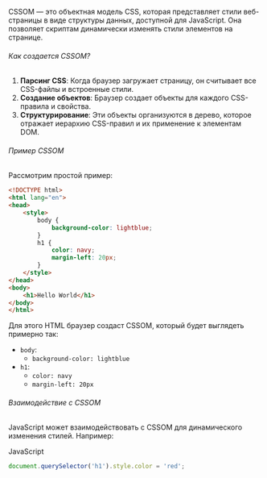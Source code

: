 CSSOM — это объектная модель CSS, которая представляет стили веб-страницы в виде структуры данных, доступной для JavaScript. Она позволяет скриптам динамически изменять стили элементов на странице.

###### Как создается CSSOM?

1. **Парсинг CSS**: Когда браузер загружает страницу, он считывает все CSS-файлы и встроенные стили.
2. **Создание объектов**: Браузер создает объекты для каждого CSS-правила и свойства.
3. **Структурирование**: Эти объекты организуются в дерево, которое отражает иерархию CSS-правил и их применение к элементам DOM.

###### Пример CSSOM

Рассмотрим простой пример:


```html
<!DOCTYPE html>
<html lang="en">
<head>
    <style>
        body {
            background-color: lightblue;
        }
        h1 {
            color: navy;
            margin-left: 20px;
        }
    </style>
</head>
<body>
    <h1>Hello World</h1>
</body>
</html>
```

Для этого HTML браузер создаст CSSOM, который будет выглядеть примерно так:

- `body`:
    - `background-color: lightblue`
- `h1`:
    - `color: navy`
    - `margin-left: 20px`

###### Взаимодействие с CSSOM

JavaScript может взаимодействовать с CSSOM для динамического изменения стилей. Например:

JavaScript

```javascript
document.querySelector('h1').style.color = 'red';
```